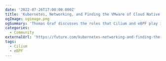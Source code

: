 ```yaml
---
date: '2022-07-26T17:00:00.000Z'
title: 'Kubernetes, Networking, and Finding the VMware of Cloud Native'
ogImage: ogimage.png
ogSummary: 'Thomas Graf discusses the roles that Cilium and eBPF play in the growing cloud-native networking ecosystem, as well some broader trends around Kubernetes adoption and evolution'
categories:
  - Community
externalUrl: 'https://future.com/kubernetes-networking-and-finding-the-vmware-of-cloud-native/'
tags:
  - Cilium
  - eBPF
---
```

